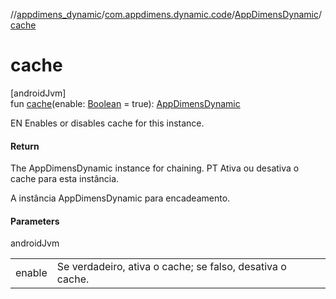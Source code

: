//[appdimens_dynamic](../../../README.md)/[com.appdimens.dynamic.code](../README.md)/[AppDimensDynamic](README.md)/[cache](cache.md)

# cache

[androidJvm]\
fun [cache](cache.md)(enable: [Boolean](https://kotlinlang.org/api/core/kotlin-stdlib/kotlin/-boolean/index.html) = true): [AppDimensDynamic](README.md)

EN Enables or disables cache for this instance.

#### Return

The AppDimensDynamic instance for chaining. PT Ativa ou desativa o cache para esta instância.

A instância AppDimensDynamic para encadeamento.

#### Parameters

androidJvm

| | |
|---|---|
| enable | Se verdadeiro, ativa o cache; se falso, desativa o cache. |